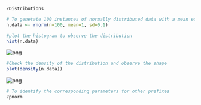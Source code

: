 

```R
?Distributions
```


```R
# To genetate 100 instances of normally distributed data with a mean equal to 1 and standard deviation equal to 0.1, use the following command.
n.data <- rnorm(n=100, mean=1, sd=0.1)
```


```R
#plot the histogram to observe the distribution 
hist(n.data)
```


![png](output_2_0.png)



```R
#Check the density of the distribution and observe the shape 
plot(density(n.data))
```


![png](output_3_0.png)



```R
# To identify the corresponding parameters for other prefixes
?pnorm
```
